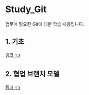 # Study_Git
업무에 필요한 Git에 대한 학습 내용입니다.

## 1. 기초
[링크 👈](https://github.com/HongryeolSeong/Study_Git/tree/main/git_basic)

## 2. 협업 브랜치 모델
[링크 👈](https://github.com/HongryeolSeong/Study_Git/tree/main/git_basic)
